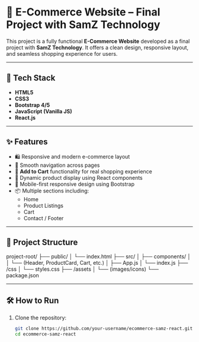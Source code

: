 
# 🛒 E-Commerce Website – Final Project with SamZ Technology

This project is a fully functional **E-Commerce Website** developed as a final project with **SamZ Technology**. It offers a clean design, responsive layout, and seamless shopping experience for users.

---

## 🚀 Tech Stack

- **HTML5**
- **CSS3**
- **Bootstrap 4/5**
- **JavaScript (Vanilla JS)**
- **React.js**

---

## ✨ Features

- 🛍️ Responsive and modern e-commerce layout  
- 🧭 Smooth navigation across pages  
- 🧺 **Add to Cart** functionality for real shopping experience  
- 🔄 Dynamic product display using React components  
- 📱 Mobile-first responsive design using Bootstrap  
- 📦 Multiple sections including:
  - Home
  - Product Listings
  - Cart
  - Contact / Footer

---

## 📂 Project Structure

project-root/
├── public/
│ └── index.html
├── src/
│ ├── components/
│ │ └── (Header, ProductCard, Cart, etc.)
│ ├── App.js
│ └── index.js
├── /css
│ └── styles.css
├── /assets
│ └── (images/icons)
└── package.json



---

## 🛠️ How to Run

1. Clone the repository:
   ```bash
   git clone https://github.com/your-username/ecommerce-samz-react.git
   cd ecommerce-samz-react

